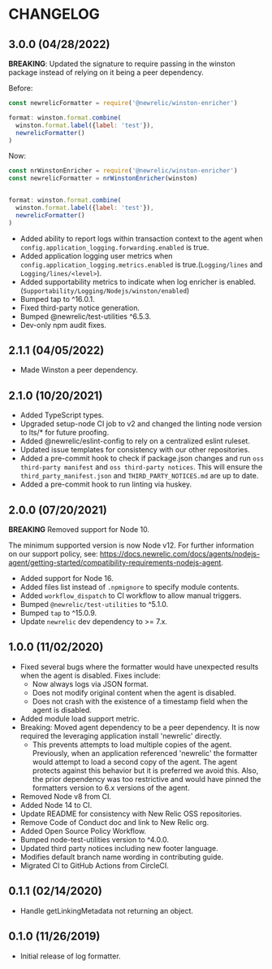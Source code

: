 # CHANGELOG

## 3.0.0 (04/28/2022)

**BREAKING**:  Updated the signature to require passing in the winston package instead of relying on it being a peer dependency.

Before:

```js
const newrelicFormatter = require('@newrelic/winston-enricher')

format: winston.format.combine(
  winston.format.label({label: 'test'}),
  newrelicFormatter()
)
```

Now:

```js
const nrWinstonEnricher = require('@newrelic/winston-enricher')
const newrelicFormatter = nrWinstonEnricher(winston)


format: winston.format.combine(
  winston.format.label({label: 'test'}),
  newrelicFormatter()
)
```

 * Added ability to report logs within transaction context to the agent when `config.application_logging.forwarding.enabled` is true.
 * Added application logging user metrics when `config.application_logging.metrics.enabled` is true.(`Logging/lines` and `Logging/lines/<level>`).
 * Added supportability metrics to indicate when log enricher is enabled.(`Supportability/Logging/Nodejs/winston/enabled`)
 * Bumped tap to ^16.0.1.
 * Fixed third-party notice generation.
 * Bumped @newrelic/test-utilities ^6.5.3.
 * Dev-only npm audit fixes.

## 2.1.1 (04/05/2022)

* Made Winston a peer dependency.

## 2.1.0 (10/20/2021)

* Added TypeScript types.
* Upgraded setup-node CI job to v2 and changed the linting node version to lts/* for future proofing.
* Added @newrelic/eslint-config to rely on a centralized eslint ruleset.
* Updated issue templates for consistency with our other repositories.
*  Added a pre-commit hook to check if package.json changes and run `oss third-party manifest` and `oss third-party notices`.  This will ensure the `third_party_manifest.json` and `THIRD_PARTY_NOTICES.md` are up to date.
* Added a pre-commit hook to run linting via huskey.

## 2.0.0 (07/20/2021)

**BREAKING** Removed support for Node 10.

  The minimum supported version is now Node v12. For further information on our support policy, see: https://docs.newrelic.com/docs/agents/nodejs-agent/getting-started/compatibility-requirements-nodejs-agent.

* Added support for Node 16.
* Added files list instead of `.npmignore` to specify module contents.
* Added `workflow_dispatch` to CI workflow to allow manual triggers.
* Bumped `@newrelic/test-utilities` to ^5.1.0.
* Bumped `tap` to ^15.0.9.
* Update `newrelic` dev dependency to >= 7.x.

## 1.0.0 (11/02/2020)

* Fixed several bugs where the formatter would have unexpected results when the agent is disabled. Fixes include:
  * Now always logs via JSON format.
  * Does not modify original content when the agent is disabled.
  * Does not crash with the existence of a timestamp field when the agent is disabled.
* Added module load support metric.
* Breaking: Moved agent dependency to be a peer dependency. It is now required the leveraging application install 'newrelic' directly.
  * This prevents attempts to load multiple copies of the agent. Previously, when an application referenced 'newrelic' the formatter would attempt to load a second copy of the agent. The agent protects against this behavior but it is preferred we avoid this. Also, the prior dependency was too restrictive and would have pinned the formatters version to 6.x versions of the agent.
* Removed Node v8 from CI.
* Added Node 14 to CI.
* Update README for consistency with New Relic OSS repositories.
* Remove Code of Conduct doc and link to New Relic org.
* Added Open Source Policy Workflow.
* Bumped node-test-utilities version to ^4.0.0.
* Updated third party notices including new footer language.
* Modifies default branch name wording in contributing guide.
* Migrated CI to GitHub Actions from CircleCI.

## 0.1.1 (02/14/2020)

* Handle getLinkingMetadata not returning an object.

## 0.1.0 (11/26/2019)

* Initial release of log formatter.
